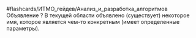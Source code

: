 #flashcards/ИТМО_гейдев/Анализ_и_разработка_алгоритмов 
Объявление
?
В текущей области объявлено (существует) некоторое имя, которое является чем-то конкретным (имеет определенные параметры).